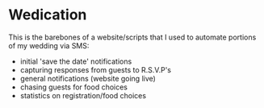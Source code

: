 # Wedication

This is the barebones of a website/scripts that I used to automate portions of my wedding via SMS:

* initial 'save the date' notifications
* capturing responses from guests to R.S.V.P's
* general notifications (website going live)
* chasing guests for food choices
* statistics on registration/food choices